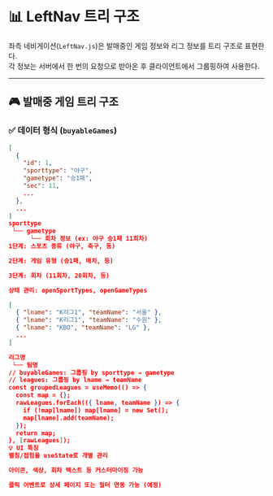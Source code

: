 # 📊 LeftNav 트리 구조

좌측 네비게이션(`LeftNav.js`)은 발매중인 게임 정보와 리그 정보를 트리 구조로 표현한다.  
각 정보는 서버에서 한 번의 요청으로 받아온 후 클라이언트에서 그룹핑하여 사용한다.

---

## 🎮 발매중 게임 트리 구조

### ✅ 데이터 형식 (`buyableGames`)

```json
[
  {
    "id": 1,
    "sporttype": "야구",
    "gametype": "승1패",
    "sec": 11,
    ...
  },
  ...
]
sporttype
 └── gametype
      └── 회차 정보 (ex: 야구 승1패 11회차)
1단계: 스포츠 종류 (야구, 축구, 등)

2단계: 게임 유형 (승1패, 매치, 등)

3단계: 회차 (11회차, 20회차, 등)

상태 관리: openSportTypes, openGameTypes

[
  { "lname": "K리그1", "teamName": "서울" },
  { "lname": "K리그1", "teamName": "수원" },
  { "lname": "KBO", "teamName": "LG" },
  ...
]

리그명
 └── 팀명
// buyableGames: 그룹핑 by sporttype → gametype
// leagues: 그룹핑 by lname → teamName
const groupedLeagues = useMemo(() => {
  const map = {};
  rawLeagues.forEach(({ lname, teamName }) => {
    if (!map[lname]) map[lname] = new Set();
    map[lname].add(teamName);
  });
  return map;
}, [rawLeagues]);
💡 UI 특징
펼침/접힘을 useState로 개별 관리

아이콘, 색상, 회차 텍스트 등 커스터마이징 가능

클릭 이벤트로 상세 페이지 또는 필터 연동 가능 (예정)